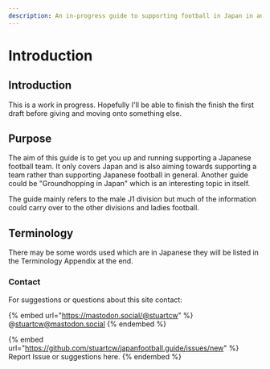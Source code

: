 ```yaml
---
description: An in-progress guide to supporting football in Japan in and from overseas.
---
```


# Introduction

## Introduction

This is a work in progress. Hopefully I'll be able to finish the finish the first draft before giving and moving onto something else.

## Purpose

The aim of this guide is to get you up and running supporting a Japanese football team. It only covers Japan and is also aiming towards supporting a team rather than supporting Japanese football in general. Another guide could be "Groundhopping in Japan" which is an interesting topic in itself.&#x20;

The guide mainly refers to the male J1 division but much of the information could carry over to the other divisions and ladies football.

## Terminology

There may be some words used which are in Japanese they will be listed in the Terminology Appendix at the end.

### Contact

For suggestions or questions about this site contact:

{% embed url="https://mastodon.social/@stuartcw" %}
@stuartcw@mastodon.social
{% endembed %}



{% embed url="https://github.com/stuartcw/japanfootball.guide/issues/new" %}
Report Issue or suggestions here.
{% endembed %}
